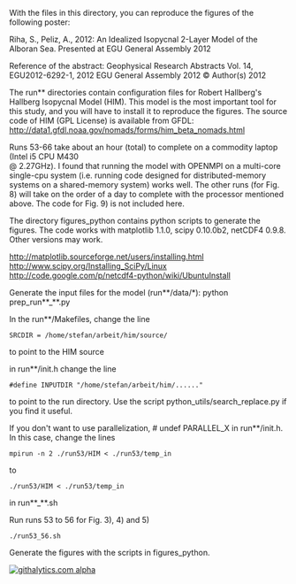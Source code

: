 With the files in this directory, you can reproduce the figures of the following poster:

Riha, S., Peliz, A., 2012: An Idealized Isopycnal 2-Layer Model of the Alboran Sea.
Presented at EGU General Assembly 2012

Reference of the abstract:
Geophysical Research Abstracts Vol. 14, EGU2012-6292-1, 2012
EGU General Assembly 2012 © Author(s) 2012


The run** directories contain configuration files for Robert Hallberg's
Hallberg Isopycnal Model (HIM). This model is the most important tool for this study, 
and you will have to install it to reproduce the figures.
The source code of HIM (GPL License) is available from GFDL:
http://data1.gfdl.noaa.gov/nomads/forms/him_beta_nomads.html

Runs 53-66 take about an hour (total) to complete on a commodity laptop (Intel i5 CPU M430  
@ 2.27GHz). I found that running the model with OPENMPI on a multi-core single-cpu system 
(i.e. running code designed for distributed-memory systems on a shared-memory system) works well. The other runs (for Fig. 8) will take on the order of a day to complete with the processor mentioned above. The code for Fig. 9) is not included here.

The directory figures_python contains python scripts to generate the figures. The code works
with matplotlib 1.1.0, scipy 0.10.0b2, netCDF4 0.9.8. Other versions may work. 

http://matplotlib.sourceforge.net/users/installing.html
http://www.scipy.org/Installing_SciPy/Linux
http://code.google.com/p/netcdf4-python/wiki/UbuntuInstall


Generate the input files for the model (run**/data/*):
	python prep_run**_**.py


In the run**/Makefiles, change the line

	SRCDIR = /home/stefan/arbeit/him/source/

to point to the HIM source


in run**/init.h change the line

	#define INPUTDIR "/home/stefan/arbeit/him/......"
	
to point to the run directory. Use the script python_utils/search_replace.py if you find it
useful.


If you don't want to use parallelization, # undef PARALLEL_X in run**/init.h.
In this case, change the lines 

	mpirun -n 2 ./run53/HIM < ./run53/temp_in
	
to

	./run53/HIM < ./run53/temp_in
	
in run**_**.sh 


Run runs 53 to 56 for Fig. 3), 4) and 5)

	./run53_56.sh 


Generate the figures with the scripts in figures_python.



[![githalytics.com alpha](https://cruel-carlota.gopagoda.com/23dfc47a09f888141e3ac3753bd99439 "githalytics.com")](http://githalytics.com/poidl/poster_egu2012a)
